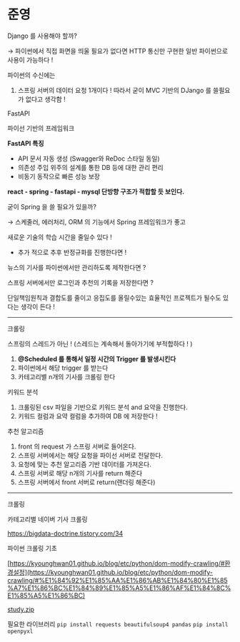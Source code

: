 # 준영

Django 를 사용해야 할까?

→ 파이썬에서 직접 화면을 띄울 필요가 없다면 HTTP 통신만 구현한 일반 파이썬으로 사용이 가능하다 !

파이썬의 수신에는

1. 스프링 서버의 데이터 요청 1개이다 ! 따라서 굳이 MVC 기반의 DJango 를 쓸필요가 없다고 생각함 !

FastAPI

파이선 기반의 프레임워크

**FastAPI 특징**

- API 문서 자동 생성 (Swagger와 ReDoc 스타일 동일)
- 의존성 주입 위주의 설계를 통한 DB 등에 대한 관리 편리
- 비동기 동작으로 빠른 성능 보장

**react - spring - fastapi - mysql 단방향 구조가 적합할 듯 보인다.**

굳이 Spring 을 쓸 필요가 있을까?

→ 스케줄러, 에러처리, ORM 의 기능에서 Spring 프레임워크가 좋고

새로운 기술의 학습 시간을 줄일수 있다 !

+ 추가 적으로 추후 반정규화를 진행한다면 !

뉴스의 기사를 파이썬에서만 관리하도록 제작한다면 ?

스프링 서버에서만 로그인과 추천의 기록을 저장한다면 ?

단일책임원칙과 결합도를 줄이고 응집도를 올릴수있는 효율적인 프로젝트가 될수도 있다는 생각이 든다 !

---

크롤링

스프링의 스레드가 아닌 ! (스레드는 계속해서 돌아가기에 부적합하다 ! )

1. **@Scheduled 를 통해서 일정 시간의 Trigger 를 발생시킨다**
2. 파이썬에서 해당 trigger 를 받는다
3. 카테고리별 n개의 기사를 크롤링 한다

키워드 분석

1. 크롤링된 csv 파일을 기반으로 키워드 분석 and 요약을 진행한다.
2. 키워드 컬럼과 요약 컬럼을 추가하여 DB 에 저장한다 !

추천 알고리즘

1. front 의 request 가 스프링 서버로 들어온다.
2. 스프링 서버에서는 해당 요청을 파이선 서버로 전달한다.
3. 요청에 맞는 추천 알고리즘 기반 데이터를 가져온다.
4. 스프링 서버로 해당 n개의 기사를 return 해준다
5. 스프링 서버에서 front 서버로 return(랜더링 해준다)

---

크롤링

카테고리별 네이버 기사 크롤링

https://bigdata-doctrine.tistory.com/34

파이썬 크롤링 기초

[https://kyounghwan01.github.io/blog/etc/python/dom-modify-crawling/#환경설정](https://kyounghwan01.github.io/blog/etc/python/dom-modify-crawling/#%E1%84%92%E1%85%AA%E1%86%AB%E1%84%80%E1%85%A7%E1%86%BC%E1%84%89%E1%85%A5%E1%86%AF%E1%84%8C%E1%85%A5%E1%86%BC)

[study.zip](https://prod-files-secure.s3.us-west-2.amazonaws.com/7d2dd2dc-bcff-480c-94ca-0890857355c2/c58fa351-b247-4e05-a633-5f3e64c6024c/study.zip)

필요한 라이브러리
`pip install requests beautifulsoup4 pandas`
`pip install openpyxl`